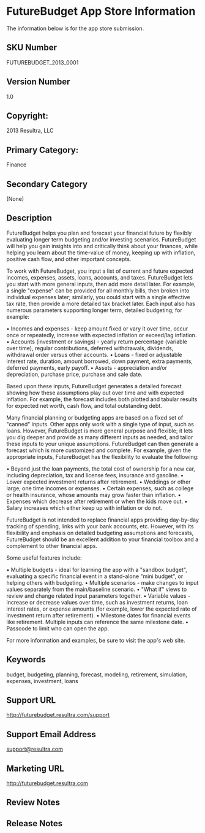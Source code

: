 # FutureBudget App Store Information

The information below is for the app store submission.

## SKU Number

FUTUREBUDGET_2013_0001

## Version Number

1.0

## Copyright:

2013 Resultra, LLC

## Primary Category: 

Finance

## Secondary Category

(None)

## Description

FutureBudget helps you plan and forecast your financial future by flexibly evaluating longer term budgeting and/or investing scenarios. FutureBudget will help you gain insights into and critically think about your finances, while helping you learn about the time-value of money, keeping up with inflation, positive cash flow, and other important concepts.

To work with FutureBudget, you input a list of current and future expected incomes, expenses, assets, loans, accounts, and taxes. FutureBudget lets you start with more general inputs, then add more detail later. For example, a single "expense" can be provided for all monthly bills, then broken into individual expenses later; similarly, you could start with a single effective tax rate, then provide a more detailed tax bracket later. Each input also has numerous parameters supporting longer term, detailed budgeting; for example:

• Incomes and expenses - keep amount fixed or vary it over time, occur once or repeatedly, increase with expected inflation or exceed/lag inflation.
• Accounts (investment or savings) - yearly return percentage (variable over time), regular contributions, deferred withdrawals, dividends, withdrawal order versus other accounts.
• Loans - fixed or adjustable interest rate, duration, amount borrowed, down payment, extra payments, deferred payments, early payoff.
• Assets - appreciation and/or depreciation, purchase price, purchase and sale date.

Based upon these inputs, FutureBudget generates a detailed forecast showing how these assumptions play out over time and with expected inflation. For example, the forecast includes both plotted and tabular results for expected net worth, cash flow, and total outstanding debt.

Many financial planning or budgeting apps are based on a fixed set of "canned" inputs. Other apps only work with a single type of input, such as loans. However, FutureBudget is more general purpose and flexible; it lets you dig deeper and provide as many different inputs as needed, and tailor these inputs to your unique assumptions. FutureBudget can then generate a forecast which is more customized and complete. For example, given the appropriate inputs, FutureBudget has the flexibility to evaluate the following:

• Beyond just the loan payments, the total cost of ownership for a new car, including depreciation, tax and license fees, insurance and gasoline.
• Lower expected investment returns after retirement.
• Weddings or other large, one time incomes or expenses.
• Certain expenses, such as college or health insurance, whose amounts may grow faster than inflation.
• Expenses which decrease after retirement or when the kids move out.
• Salary increases which either keep up with inflation or do not.

FutureBudget is not intended to replace financial apps providing day-by-day tracking of spending, links with your bank accounts, etc. However, with its flexibility and emphasis on detailed budgeting assumptions and forecasts, FutureBudget should be an excellent addition to your financial toolbox and a complement to other financial apps.

Some useful features include:

• Multiple budgets - ideal for learning the app with a "sandbox budget", evaluating a specific financial event in a stand-alone "mini budget", or helping others with budgeting.
• Multiple scenarios - make changes to input values separately from the main/baseline scenario.
• "What if" views to review and change related input parameters together.
• Variable values - increase or decrease values over time, such as investment returns, loan interest rates, or expense amounts (for example, lower the expected rate of investment return after retirement).
• Milestone dates for financial events like retirement. Multiple inputs can reference the same milestone date.
• Passcode to limit who can open the app.

For more information and examples, be sure to visit the app's web site.

## Keywords

budget, budgeting, planning, forecast, modeling, retirement, simulation, expenses, investment, loans

## Support URL

http://futurebudget.resultra.com/support

## Support Email Address

support@resultra.com

## Marketing URL

http://futurebudget.resultra.com

## Review Notes

## Release Notes